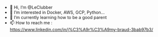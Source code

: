 - 👋 Hi, I’m @LeClubber
- 👀 I’m interested in Docker, AWS, GCP, Python...
- 🌱 I’m currently learning how to be a good parent
- 📫 How to reach me : https://www.linkedin.com/in/j%C3%A9r%C3%A9my-braud-3bab97b3/
